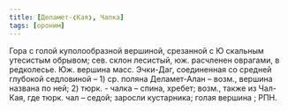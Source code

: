```yaml
---
title: [Деламет-❮Кая❯, Чалка]
tags: [ороним]
---
```


Гора с голой куполообразной вершиной, срезанной с Ю скальным утесистым обрывом;
сев. склон лесистый, юж. расчленен оврагами, в редколесье. Юж. вершина масс.
Эчки-Даг, соединенная со средней глубокой седловиной – 1) ср. поляна
Деламет-Алан – возм., вершина названа по ней; 2) тюрк. - чалка – спина, хребет;
возм., также из Чал-Кая, где тюрк. чал – седой; заросли кустарника; голая
вершина ; РПН.
